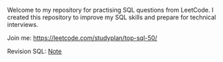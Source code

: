 Welcome to my repository for practising SQL questions from LeetCode. I created this repository to improve my SQL skills and prepare for technical interviews.

Join me: https://leetcode.com/studyplan/top-sql-50/

Revision SQL: [Note](https://github.com/utsusemi82/leetcode/tree/master/Note)
